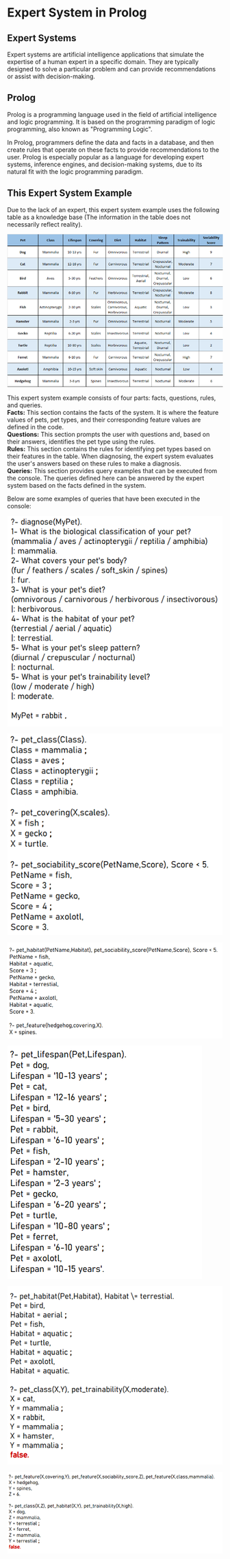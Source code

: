 # Expert System in Prolog

## Expert Systems

  Expert systems are artificial intelligence applications that simulate the expertise of a human expert in a specific domain. They are typically designed to solve a particular problem and can provide recommendations or assist with decision-making.

## Prolog

  Prolog is a programming language used in the field of artificial intelligence and logic programming. It is based on the programming paradigm of logic programming, also known as "Programming Logic".

  In Prolog, programmers define the data and facts in a database, and then create rules that operate on these facts to provide recommendations to the user. Prolog is especially popular as a language for developing expert systems, inference engines, and decision-making systems, due to its natural fit with the logic programming paradigm.

## This Expert System Example

   Due to the lack of an expert, this expert system example uses the following table as a knowledge base (The information in the table does not necessarily reflect reality).
  
![Information_Table](Images/Information_Table.png)  
 
This expert system example consists of four parts: facts, questions, rules, and queries.    
**Facts:** This section contains the facts of the system. It is where the feature values of pets, pet types, and their corresponding feature values are defined in the code.  
**Questions:**  This section prompts the user with questions and, based on their answers, identifies the pet type using the rules.  
**Rules:** This section contains the rules for identifying pet types based on their features in the table. When diagnosing, the expert system evaluates the user's answers based on these rules to make a diagnosis.  
**Queries:** This section provides query examples that can be executed from the console. The queries defined here can be answered by the expert system based on the facts defined in the system.  

Below are some examples of queries that have been executed in the console:

![Diagnose_Example](Images/Diagnose_Example.png)  

![Query_Example_1](Images/Query_Example_1.png)  

![Query_Example_2](Images/Query_Example_2.png)  

![Query_Example_3](Images/Query_Example_3.png)  

![Query_Example_4](Images/Query_Example_4.png)  

![Query_Example_5](Images/Query_Example_5.png)  
